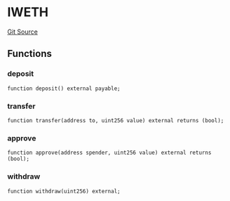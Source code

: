 # IWETH
[Git Source](https://github.com/G7DAO/protocol/blob/874893f46ced0a2b968b4e0f586d9ae4b81435ce/contracts/interfaces/IWETH.sol)


## Functions
### deposit


```solidity
function deposit() external payable;
```

### transfer


```solidity
function transfer(address to, uint256 value) external returns (bool);
```

### approve


```solidity
function approve(address spender, uint256 value) external returns (bool);
```

### withdraw


```solidity
function withdraw(uint256) external;
```

